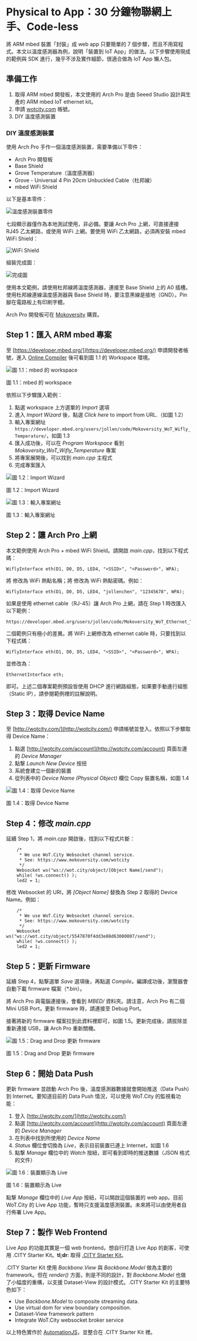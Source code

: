 # Physical to App：30 分鐘物聯網上手、Code-less

將 ARM mbed 裝置「封裝」成 web app 只要簡單的 7 個步驟，而且不用寫程式。本文以溫度感測器為例，說明「裝置到 IoT App」的做法。以下步驟使用現成的範例與 SDK 進行，幾乎不涉及實作細節，很適合做為 IoT App 懶人包。

## 準備工作

1. 取得 ARM mbed 開發板，本文使用的 Arch Pro 是由 Seeed Studio 設計與生產的 ARM mbed IoT ethernet kit。
2. 申請 [wotcity.com](http://wotcity.com) 帳號。
3. DIY 溫度感測裝置

### DIY 溫度感測裝置

使用 Arch Pro 手作一個溫度感測裝置，需要準備以下零件：

* Arch Pro 開發板
* Base Shield
* Grove Temperature（溫度感測器）
* Grove - Universal 4 Pin 20cm Unbuckled Cable（杜邦線）
* mbed WiFi Shield

以下是基本零件：

![溫度感測裝置零件](https://camo.githubusercontent.com/c5a247cd8ed437bf4299e7a3a9314d5f349e43cb/687474703a2f2f692e696d6775722e636f6d2f6b7861554a4b752e6a7067)

七段顯示器僅作為本地測試使用，非必備。要讓 Arch Pro 上網，可直接連接 RJ45 乙太網路，或使用 WiFi 上網。要使用 WiFi 乙太網路，必須再安裝 mbed WiFi Shield：

![WiFi Shield](http://www.seeedstudio.com/depot/images/product/113030003%201.jpg)

組裝完成圖：

![完成圖](http://i.imgur.com/AKgq0Qf.jpg)

使用本文範例，請使用杜邦線將溫度感測器，連接至 Base Shield 上的 A0 插槽。使用杜邦線連線溫度感測器與 Base Shield 時，要注意黑線是接地（GND）。Pin 腳在電路板上有印刷字體。

Arch Pro 開發板可在 [Mokoversity](https://www.mokoversity.com/shop/product/arch-pro) 購買。

## Step 1：匯入 ARM mbed 專案

至 [https://developer.mbed.org/](https://developer.mbed.org/) 申請開發者帳號，進入 [Online Compiler](https://developer.mbed.org/compiler/) 後可看到圖 1.1 的 Workspace 環境。

![圖 1.1：mbed 的 workspace](https://raw.githubusercontent.com/mbed-taiwan/mbed-school/master/09-wot-city/1.1_workspace.png)

圖 1.1：mbed 的 workspace

依照以下步驟匯入範例：

1. 點選 workspace 上方選單的 *Import* 選項
2. 進入 *Import Wizard* 後，點選 *Click here* to import from URL.（如圖 1.2）
3. 輸入專案網址 `https://developer.mbed.org/users/jollen/code/Mokoversity_WoT_Wifly_Temperature/`，如圖 1.3
4. 匯入成功後，可以在 *Program Workspace* 看到 *Mokoversity_WoT_Wifly_Temperature* 專案
5. 將專案展開後，可以找到 *main.cpp* 主程式
6. 完成專案匯入

![圖 1.2：Import Wizard](https://raw.githubusercontent.com/mbed-taiwan/mbed-school/master/09-wot-city/8.2.png)

圖 1.2：Import Wizard

![圖 1.3：輸入專案網址](https://raw.githubusercontent.com/mbed-taiwan/mbed-school/master/09-wot-city/8.3.png)

圖 1.3：輸入專案網址

## Step 2：讓 Arch Pro 上網

本文範例使用 Arch Pro + mbed WiFi Shield。請開啟 *main.cpp*，找到以下程式碼：

```
WiflyInterface eth(D1, D0, D5, LED4, "<SSID>", "<Password>", WPA);
```

將 *<SSID>* 修改為 WiFi 熱點名稱；將 *<Password>* 修改為 WiFi 熱點密碼。例如：

```
WiflyInterface eth(D1, D0, D5, LED4, "jollenchen", "12345678", WPA);
```

如果是使用 ethernet cable（RJ-45）讓 Arch Pro 上網，請在 Step 1 時改匯入以下範例：

```
https://developer.mbed.org/users/jollen/code/Mokoversity_WoT_Ethernet_Temperature/
```

二個範例只有極小的差異。將 WiFi 上網修改為 ethernet cable 時，只要找到以下程式碼：

```
WiflyInterface eth(D1, D0, D5, LED4, "<SSID>", "<Password>", WPA);
```

並修改為：

```
EthernetInterface eth;
```

即可。上述二個專案範例預設皆使用 DHCP 進行網路組態，如果要手動進行組態（Static IP），請參閱範例裡的註解說明。

## Step 3：取得 Device Name

至 [http://wotcity.com/](http://wotcity.com/) 申請帳號並登入。依照以下步驟取得 Device Name：

1. 點選 [http://wotcity.com/account](http://wotcity.com/account) 頁面左邊的 *Device Manager*
2. 點撃 *Launch New Device* 按扭
3. 系統會建立一個新的裝置
4. 從列表中的 *Device Name (Physical Object)* 欄位 Copy 裝置名稱，如圖 1.4

![圖 1.4：取得 Device Name](https://raw.githubusercontent.com/mbed-taiwan/mbed-school/master/09-wot-city/8.4.png)

圖 1.4：取得 Device Name

## Step 4：修改 *main.cpp*

延續 Step 1，將 *main.cpp* 開啟後，找到以下程式片斷：

```
    /*
     * We use WoT.City Websocket channel service.
     * See: https://www.mokoversity.com/wotcity
     */
    Websocket ws("ws://wot.city/object/[Object Name]/send");
    while( !ws.connect() );
    led2 = 1;
```

修改 Websocket 的 URI，將 *[Object Name]* 替換為 Step 2 取得的 Device Name。例如：

```
    /*
     * We use WoT.City Websocket channel service.
     * See: https://www.mokoversity.com/wotcity
     */
    Websocket ws("ws://wot.city/object/5547870f4dd3e08d63000007/send");
    while( !ws.connect() );
    led2 = 1;
```

## Step 5：更新 Firmware

延續 Step 4，點撃選單 *Save* 選項後，再點選 *Compile*。編譯成功後，瀏覽器會自動下載 firmware 檔案（*.bin）。

將 Arch Pro 與電腦連接後，會看到 *MBED/* 資料夾。請注意，Arch Pro 有二個 Mini USB Port，更新 firmware 時，請連接至 Debug Port。

接著將新的 firmware 檔案拉到此資料裡即可，如圖 1.5。更新完成後，請拔除並重新連接 USB，讓 Arch Pro 重新關機。

![圖 1.5：Drag and Drop 更新 firmware](https://raw.githubusercontent.com/mbed-taiwan/mbed-school/master/09-wot-city/1.3_drag-drop.png)

圖 1.5：Drag and Drop 更新 firmware

## Step 6：開始 Data Push

更新 firmware 並啟動 Arch Pro 後，溫度感測器數據就會開始推送（Data Push）到 Internet。要知道目前的 Data Push 情況，可以使用 WoT.City 的監視看功能：

1. 登入 [http://wotcity.com/](http://wotcity.com/) 
2. 點選 [http://wotcity.com/account](http://wotcity.com/account) 頁面左邊的 *Device Manager*
3. 在列表中找到所使用的 *Device Name*
4. *Status* 欄位會切換為 *Live*，表示目前裝置已連上 Internet，如圖 1.6
5. 點撃 *Manage* 欄位中的 *Watch* 按紐，即可看到即時的推送數據（JSON 格式的文件）

![圖 1.6：裝置顯示為 Live](https://raw.githubusercontent.com/mbed-taiwan/mbed-school/master/09-wot-city/8.6.png)

圖 1.6：裝置顯示為 Live

點撃 *Manage* 欄位中的 *Live App* 按紐，可以開啟這個裝置的 web app。目前 WoT.City 的 Live App 功能，暫時只支援溫度感測裝置。未來將可以由使用者自行佈署 Live App。

## Step 7：製作 Web Frontend

Live App 的功能其實是一個 web frontend。想自行打造 Live App 的創客，可使用 .CITY Starter Kit。**tl;dr**: 取得 [.CITY Starter Kit](http://wotcity.com/docs/dotcity-starter-kit)。

.CITY Starter Kit 使用 *Backbone.View* 與 *Backbone.Model* 做為主要的 framework。但在 *render()* 方面，則是不同的設計，對 *Backbone.Model* 也做了小幅度的重構，以支援 Dataset-View 的設計模式。.CITY Starter Kit 的主要特色如下：

* Use *Backbone.Model* to composite streaming data.
* Use virtual dom for view boundary composition.
* Dataset-View framework pattern
* Integrate WoT.City websocket broker service

以上特色實作於 [AutomationJS](https://github.com/wotcity/automationjs)，並整合在 .CITY Starter Kit 裡。
